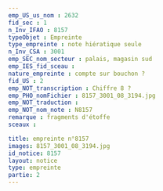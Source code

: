 ```yaml
---
emp_US_us_nom : 2632
fid_sec : 1
n_Inv_IFAO : 8157
typeObjet : Empreinte
type_empreinte : note hiératique seule
n_Inv_CSA : 3001
emp_SEC_nom_secteur : palais, magasin sud
emp_IES_fid_sceau : 
nature_empreinte : compte sur bouchon ?
fid_US : 2
emp_NOT_transcription : Chiffre 8 ?
emp_PHO_nomFichier : 8157_3001_08_3194.jpg
emp_NOT_traduction : 
emp_NOT_nom_note : N8157
remarque : fragments d'étoffe 
sceaux :

title: empreinte n°8157
images: 8157_3001_08_3194.jpg
id_notice: 8157
layout: notice
type: empreinte
partie: 2
---
```

